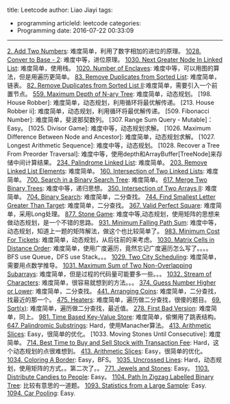 title: Leetcode
author: Liao Jiayi
tags:
  - programming
articleId: leetcode
categories:
  - Programming
date: 2016-07-22 00:33:09
---

[2. Add Two Numbers](https://leetcode.com/problems/add-two-numbers/): 难度简单，利用了数字相加的进位的原理。
[1028. Conver to Base - 2](https://leetcode.com/problems/convert-to-base-2/submissions/): 难度中等，进位原理。
[1030. Next Greater Node In Linked List](https://leetcode.com/problems/next-greater-node-in-linked-list/submissions/): 难度简单，使用栈。
[1020. Number of Enclaves](https://leetcode.com/problems/number-of-enclaves/): 难度中等，可以用图的算法，但是用遍历更简单。
[83. Remove Duplicates from Sorted List](https://leetcode.com/problems/remove-duplicates-from-sorted-list/): 难度简单，链表。
[82. Remove Duplicates from Sorted List II](https://leetcode.com/problems/remove-duplicates-from-sorted-list-ii/):难度简单，需要引入一个前置节点。
[559. Maximum Depth of N-ary Tree](https://leetcode.com/problems/maximum-depth-of-n-ary-tree/): 难度简单，动态规划。
[198. House Robber]: 难度简单，动态规划，利用循环将最优解传递。
[213. House Robber ii]: 难度简单，动态规划，利用循环将最优解传递。
[509. Fibonacci Number]: 难度简单，斐波那契数列。
[307. Range Sum Query - Mutable]：Easy。
[1025. Divisor Game]: 难度中等，动态规划求解。
[1026. Maximum Difference Between Node and Ancestor]: 难度简单，动态规划求解。
[1027. Longest Arithmetic Sequence]: 难度中等，动态规划。
[1028. Recover a Tree From Preorder Traversal]: 难度中等，使用depth和ArrayBuffer[TreeNode]来存储中间计算结果。
[234. Palindrome Linked List](https://leetcode.com/problems/palindrome-linked-list/): 难度简单。
[203. Remove Linked List Elements](https://leetcode.com/problems/remove-linked-list-elements/): 难度简单。
[160. Intersection of Two Linked Lists](https://leetcode.com/problems/intersection-of-two-linked-lists/submissions/): 难度简单。
[700. Search in a Binary Search Tree](https://leetcode.com/problems/search-in-a-binary-search-tree/): 难度简单。
[617. Merge Two Binary Trees](https://leetcode.com/problems/merge-two-binary-trees/): 难度中等，递归思想。
[350. Intersection of Two Arrays II](https://leetcode.com/problems/intersection-of-two-arrays-ii/): 难度简单。
[704. Binary Search](https://leetcode.com/problems/binary-search/): 难度简单，二分查找。
[744. Find Smallest Letter Greater Than Target](https://leetcode.com/problems/find-smallest-letter-greater-than-target/): 难度简单，二分查找。
[367. Valid Perfect Square](https://leetcode.com/problems/valid-perfect-square/): 难度简单，采用Long处理。
[877. Stone Game](https://leetcode.com/problems/stone-game/): 难度中等,动态规划，使用矩阵的思想来做动态规划，是一个不错的思路。
[931. Minimum Falling Path Sum](https://leetcode.com/problems/minimum-falling-path-sum/): 难度中等，动态规划，知道上一题的矩阵解法，做这个也比较简单了。
[983. Minimum Cost For Tickets](https://leetcode.com/problems/minimum-cost-for-tickets/): 难度简单，动态规划，从后往前的来考虑。
[1030. Matrix Cells in Distance Order](https://leetcode.com/problems/matrix-cells-in-distance-order/): 难度简单，使用广度遍历，竟然忘记广度遍历怎么写了。。。。BFS use Queue，DFS use Stack。。。
[1029. Two City Scheduling](https://leetcode.com/problems/two-city-scheduling/): 难度简单，需要用点数学推导。
[1031. Maximum Sum of Two Non-Overlapping Subarrays](https://leetcode.com/contest/weekly-contest-133/problems/maximum-sum-of-two-non-overlapping-subarrays/): 难度简单，但是过程的代码量可能要多一些。。。
[1032. Stream of Characters](https://leetcode.com/problems/stream-of-characters/): 难度简单，很容易就想到的方法。。。
[374. Guess Number Higher or Lower](https://leetcode.com/problems/guess-number-higher-or-lower/): 难度简单，二分查找。
[441. Arranging Coins](https://leetcode.com/problems/arranging-coins/): 难度简单，二分查找，找最近的那一个。
[475. Heaters](https://leetcode.com/problems/heaters/): 难度简单，遍历做二分查找，很傻的题目。
[69. Sqrt(x)](https://leetcode.com/problems/sqrtx/): 难度简单，遍历做二分查找，最近值。
[278. First Bad Version](https://leetcode.com/problems/first-bad-version/): 难度简单，同上。
[981. Time Based Key-Value Store](https://leetcode.com/problems/time-based-key-value-store/): 难度简单，偷懒用了跳表结构。
[647. Palindromic Substrings](https://leetcode.com/problems/palindromic-substrings/): Hard，使用Manacher算法。
[413. Arithmetic Slices](https://leetcode.com/problems/arithmetic-slices/submissions/): Easy，很简单的优化。
[1033. Moving Stones Until Consecutive]: 难度简单。
[714. Best Time to Buy and Sell Stock with Transaction Fee](https://leetcode.com/problems/best-time-to-buy-and-sell-stock-with-transaction-fee/): Hard，这个动态规划的点很难想到。
[413. Arithmetic Slices](https://leetcode.com/problems/arithmetic-slices/submissions/): Easy，很简单的优化。
[1034. Coloring A Border](https://leetcode.com/problems/coloring-a-border/): Easy，BFS。
[1035. Uncrossed Lines](https://leetcode.com/problems/uncrossed-lines/): Hard，动态规划，使用矩阵的方式。。第二次了。。
[771. Jewels and Stones](https://leetcode.com/problems/jewels-and-stones/): Easy。
[1103. Distribute Candies to People](https://leetcode.com/problems/distribute-candies-to-people/): Easy。
[1104. Path In Zigzag Labelled Binary Tree](https://leetcode.com/problems/path-in-zigzag-labelled-binary-tree/): 比较有意思的一道题。
[1093. Statistics from a Large Sample](https://leetcode.com/problems/statistics-from-a-large-sample/): Easy.
[1094. Car Pooling](https://leetcode.com/problems/car-pooling/): Easy.
